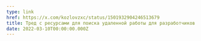 ```yaml
---
type: link
href: https://x.com/kozlovzxc/status/1501932904246513679
title: Тред с ресурсами для поиска удаленной работы для разработчиков
date: 2022-03-10T00:00:00.000Z
---
```

